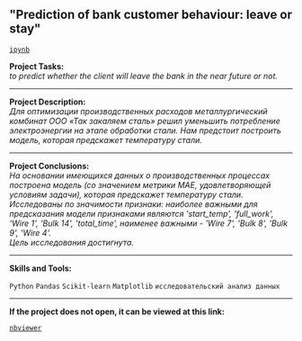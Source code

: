 ## "Prediction of bank customer behaviour: leave or stay"
[`ipynb`](https://github.com/mike2023-ml/Portfolio/blob/main/Prediction%20of%20bank%20customer%20behaviour/test.ipynb)  

**Project Tasks:**  
*to predict whether the client will leave the bank in the near future or not.*

***

**Project Description:**  
*Для оптимизации производственных расходов металлургический комбинат ООО «Так закаляем сталь» решил уменьшить потребление электроэнергии на этапе обработки стали. Нам предстоит построить модель, которая предскажет температуру стали.*

***

**Project Conclusions:**  
*На основании имеющихся данных о производственных процессах построена модель (со значением метрики MAE, удовлетворяющей условиям задачи), которая предскажет температуру стали.  
Исследованы по значимости признаки: наиболее важными для предсказания модели признаками являются 'start_temp', 'full_work', 'Wire 1', 'Bulk 14', 'total_time', наименее важными - 'Wire 7', 'Bulk 8', 'Bulk 9', 'Wire 4'.  
Цель исследования достигнута.*

***
    
**Skills and Tools:**  

`Python` `Pandas` `Scikit-learn` `Matplotlib` `исследовательский анализ данных`

***

**If the project does not open, it can be viewed at this link:**  

[`nbviewer`](https://nbviewer.org/github/mike2023-ml/Portfolio/blob/main/Prediction%20of%20bank%20customer%20behaviour/test.ipynb)    
</div>

